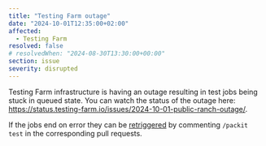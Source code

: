 ```yaml
---
title: "Testing Farm outage"
date: "2024-10-01T12:35:00+02:00"
affected:
  - Testing Farm
resolved: false
# resolvedWhen: "2024-08-30T13:30:00+00:00"
section: issue
severity: disrupted
---
```


Testing Farm infrastructure is having an outage resulting in test jobs being stuck in queued state.
You can watch the status of the outage here: https://status.testing-farm.io/issues/2024-10-01-public-ranch-outage/.

If the jobs end on error they can be [retriggered](https://packit.dev/docs/configuration/upstream/tests#restart-testing) by commenting `/packit test` in the corresponding pull requests.
